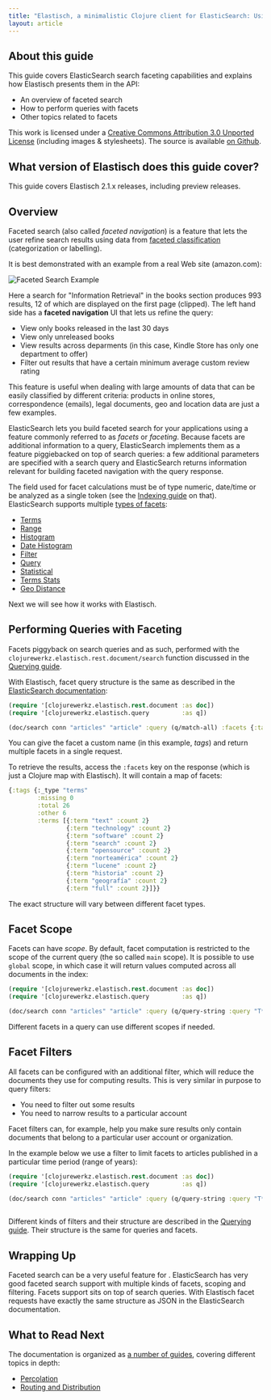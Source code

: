 ```yaml
---
title: "Elastisch, a minimalistic Clojure client for ElasticSearch: Using ElasticSearch Facets with Elastisch and Clojure"
layout: article
---
```


## About this guide

This guide covers ElasticSearch search faceting capabilities and
explains how Elastisch presents them in the API:

 * An overview of faceted search
 * How to perform queries with facets
 * Other topics related to facets

This work is licensed under a <a rel="license"
href="http://creativecommons.org/licenses/by/3.0/">Creative Commons
Attribution 3.0 Unported License</a> (including images &
stylesheets). The source is available [on
Github](https://github.com/clojurewerkz/elastisch.docs).


## What version of Elastisch does this guide cover?

This guide covers Elastisch 2.1.x releases, including preview releases.



## Overview

Faceted search (also called *faceted navigation*) is a feature that
lets the user refine search results using data from [faceted
classification](http://en.wikipedia.org/wiki/Faceted_classification)
(categorization or labelling).

It is best demonstrated with an example from a real Web site (amazon.com):

![Faceted Search Example](https://img.skitch.com/20120831-crq5j2ea2yyawbgmgrx7bcjkyx.jpg)

Here a search for "Information Retrieval" in the books section
produces 993 results, 12 of which are displayed on the first page
(clipped). The left hand side has a **faceted navigation** UI that
lets us refine the query:

 * View only books released in the last 30 days
 * View only unreleased books
 * View results across deparments (in this case, Kindle Store has only one department to offer)
 * Filter out results that have a certain minimum average custom review rating

This feature is useful when dealing with large amounts of data that
can be easily classified by different criteria: products in online
stores, correspondence (emails), legal documents, geo and location
data are just a few examples.

ElasticSearch lets you build faceted search for your applications
using a feature commonly referred to as *facets* or
*faceting*. Because facets are additional information to a query,
ElasticSearch implements them as a feature piggiebacked on top of
search queries: a few additional parameters are specified with a
search query and ElasticSearch returns information relevant for
building faceted navigation with the query response.

The field used for facet calculations must be of type numeric,
date/time or be analyzed as a single token (see the [Indexing
guide](/articles/indexing.html) on that).  ElasticSearch supports
multiple [types of
facets](http://www.elasticsearch.org/guide/reference/api/search/facets/):

 * [Terms](http://www.elasticsearch.org/guide/en/elasticsearch/reference/current/search-facets-terms-facet.html)
 * [Range](http://www.elasticsearch.org/guide/en/elasticsearch/reference/current/search-facets-range-facet.html)
 * [Histogram](http://www.elasticsearch.org/guide/en/elasticsearch/reference/current/search-facets-histogram-facet.html)
 * [Date Histogram](http://www.elasticsearch.org/guide/en/elasticsearch/reference/current/search-facets-date-histogram-facet.html)
 * [Filter](http://www.elasticsearch.org/guide/en/elasticsearch/reference/current/search-facets-filter-facet.html)
 * [Query](http://www.elasticsearch.org/guide/en/elasticsearch/reference/current/search-facets-query-facet.html)
 * [Statistical](http://www.elasticsearch.org/guide/en/elasticsearch/reference/current/search-facets-statistical-facet.html)
 * [Terms Stats](http://www.elasticsearch.org/guide/en/elasticsearch/reference/current/search-facets-terms-stats-facet.html)
 * [Geo Distance](http://www.elasticsearch.org/guide/en/elasticsearch/reference/current/search-facets-geo-distance-facet.html)

Next we will see how it works with Elastisch.


## Performing Queries with Faceting

Facets piggyback on search queries and as such, performed with the
`clojurewerkz.elastisch.rest.document/search` function discussed in
the [Querying guide](/articles/querying.html).

With Elastisch, facet query structure is the same as described in the
[ElasticSearch
documentation](http://www.elasticsearch.org/guide/reference/api/search/facets/):

``` clojure
(require '[clojurewerkz.elastisch.rest.document :as doc])
(require '[clojurewerkz.elastisch.query         :as q])

(doc/search conn "articles" "article" :query (q/match-all) :facets {:tags {:terms {:field :tags}}})
```

You can give the facet a custom name (in this example, *tags*) and
return multiple facets in a single request.

To retrieve the results, access the `:facets` key on the response
(which is just a Clojure map with Elastisch). It will contain a map of
facets:

``` clojure
{:tags {:_type "terms"
        :missing 0
        :total 26
        :other 6
        :terms [{:term "text" :count 2}
                {:term "technology" :count 2}
                {:term "software" :count 2}
                {:term "search" :count 2}
                {:term "opensource" :count 2}
                {:term "norteamérica" :count 2}
                {:term "lucene" :count 2}
                {:term "historia" :count 2}
                {:term "geografía" :count 2}
                {:term "full" :count 2}]}}
```

The exact structure will vary between different facet types.


## Facet Scope

Facets can have *scope*. By default, facet computation is restricted
to the scope of the current query (the so called `main` scope). It is
possible to use `global` scope, in which case it will return values
computed across all documents in the index:

``` clojure
(require '[clojurewerkz.elastisch.rest.document :as doc])
(require '[clojurewerkz.elastisch.query         :as q])

(doc/search conn "articles" "article" :query (q/query-string :query "T*") :facets {:tags {:terms {:field :tags} :global true}})
```

Different facets in a query can use different scopes if needed.


## Facet Filters

All facets can be configured with an additional filter, which will
reduce the documents they use for computing results. This is very
similar in purpose to query filters:

 * You need to filter out some results
 * You need to narrow results to a particular account

Facet filters can, for example, help you make sure results only
contain documents that belong to a particular user account or
organization.

In the example below we use a filter to limit facets to articles
published in a particular time period (range of years):

``` clojure
(require '[clojurewerkz.elastisch.rest.document :as doc])
(require '[clojurewerkz.elastisch.query         :as q])

(doc/search conn "articles" "article" :query (q/query-string :query "T*") :facets {:tags {:terms {:field :tags}
                                                                                   :facet_filter {:range {:year {:from 1990 :to 2012}}}}})
```

Different kinds of filters and their structure are described in the
[Querying guide](/articles/querying.html). Their structure is the same
for queries and facets.


## Wrapping Up

Faceted search can be a very useful feature for . ElasticSearch has
very good faceted search support with multiple kinds of facets,
scoping and filtering.  Facets support sits on top of search
queries. With Elastisch facet requests have exactly the same structure
as JSON in the ElasticSearch documentation.


## What to Read Next

The documentation is organized as [a number of guides](/articles/guides.html), covering different topics in depth:

 * [Percolation](/articles/percolation.html)
 * [Routing and Distribution](/articles/distribution.html)
